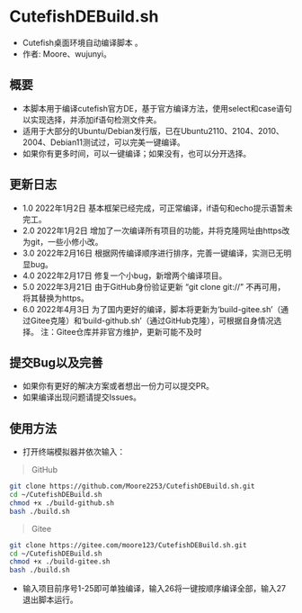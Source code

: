 # CutefishDEBuild.sh
* Cutefish桌面环境自动编译脚本 。
* 作者: Moore、wujunyi。
## 概要
* 本脚本用于编译cutefish官方DE，基于官方编译方法，使用select和case语句以实现选择，并添加if语句检测文件夹。
* 适用于大部分的Ubuntu/Debian发行版，已在Ubuntu2110、2104、2010、2004、Debian11测试过，可以完美一键编译。
* 如果你有更多时间，可以一键编译；如果没有，也可以分开选择。
## 更新日志
* 1.0 2022年1月2日 基本框架已经完成，可正常编译，if语句和echo提示语暂未完工。
* 2.0 2022年1月2日 增加了一次编译所有项目的功能，并将克隆网址由https改为git，一些小修小改。
* 3.0 2022年2月16日 根据网传编译顺序进行排序，完善一键编译，实测已无明显bug。
* 4.0 2022年2月17日 修复一个小bug，新增两个编译项目。
* 5.0 2022年3月21日 由于GitHub身份验证更新 “git clone git://” 不再可用，将其替换为https。
* 6.0 2022年4月3日 为了国内更好的编译，脚本将更新为‘build-gitee.sh’（通过Gitee克隆）和‘build-github.sh’（通过GitHub克隆），可根据自身情况选择。
      注：Gitee仓库并非官方维护，更新可能不及时
## 提交Bug以及完善
* 如果你有更好的解决方案或者想出一份力可以提交PR。
* 如果编译出现问题请提交Issues。
## 使用方法
* 打开终端模拟器并依次输入：
> GitHub
```bash
git clone https://github.com/Moore2253/CutefishDEBuild.sh.git
cd ~/CutefishDEBuild.sh
chmod +x ./build-github.sh
bash ./build.sh
```
> Gitee
```bash
git clone https://gitee.com/moore123/CutefishDEBuild.sh.git
cd ~/CutefishDEBuild.sh
chmod +x ./build-gitee.sh
bash ./build.sh
```
* 输入项目前序号1-25即可单独编译，输入26将一键按顺序编译全部，输入27退出脚本运行。
